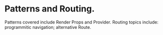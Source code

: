 # Patterns and Routing.
 
Patterns covered include Render Props and Provider. Routing topics include: programmitic navigation; alternative Route.